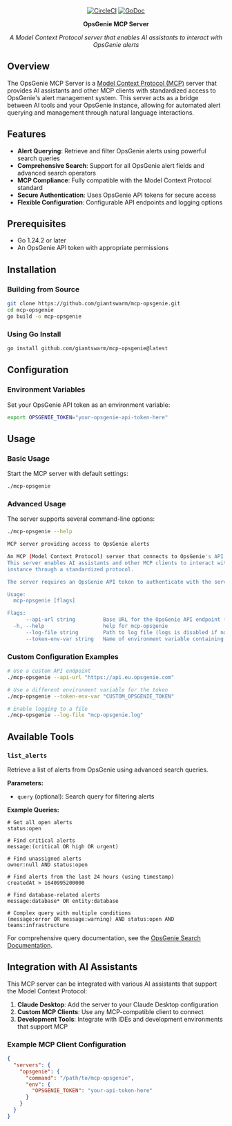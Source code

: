 <div align="center">

[![CircleCI](https://dl.circleci.com/status-badge/img/gh/giantswarm/mcp-opsgenie/tree/main.svg?style=svg)](https://dl.circleci.com/status-badge/redirect/gh/giantswarm/mcp-opsgenie/tree/main)
[![GoDoc](https://pkg.go.dev/badge/github.com/giantswarm/mcp-opsgenie.svg)](https://pkg.go.dev/github.com/giantswarm/mcp-opsgenie)

<strong>OpsGenie MCP Server</strong>

*A Model Context Protocol server that enables AI assistants to interact with OpsGenie alerts*

</div>

## Overview

The OpsGenie MCP Server is a [Model Context Protocol (MCP)](https://github.com/modelcontextprotocol) server that provides AI assistants and other MCP clients with standardized access to OpsGenie's alert management system. This server acts as a bridge between AI tools and your OpsGenie instance, allowing for automated alert querying and management through natural language interactions.

## Features

- **Alert Querying**: Retrieve and filter OpsGenie alerts using powerful search queries
- **Comprehensive Search**: Support for all OpsGenie alert fields and advanced search operators
- **MCP Compliance**: Fully compatible with the Model Context Protocol standard
- **Secure Authentication**: Uses OpsGenie API tokens for secure access
- **Flexible Configuration**: Configurable API endpoints and logging options

## Prerequisites

- Go 1.24.2 or later
- An OpsGenie API token with appropriate permissions

## Installation

### Building from Source

```bash
git clone https://github.com/giantswarm/mcp-opsgenie.git
cd mcp-opsgenie
go build -o mcp-opsgenie
```

### Using Go Install

```bash
go install github.com/giantswarm/mcp-opsgenie@latest
```

## Configuration

### Environment Variables

Set your OpsGenie API token as an environment variable:

```bash
export OPSGENIE_TOKEN="your-opsgenie-api-token-here"
```

## Usage

### Basic Usage

Start the MCP server with default settings:

```bash
./mcp-opsgenie
```

### Advanced Usage

The server supports several command-line options:

```bash
./mcp-opsgenie --help

MCP server providing access to OpsGenie alerts

An MCP (Model Context Protocol) server that connects to OpsGenie's API.
This server enables AI assistants and other MCP clients to interact with your OpsGenie
instance through a standardized protocol.

The server requires an OpsGenie API token to authenticate with the service.

Usage:
  mcp-opsgenie [flags]

Flags:
      --api-url string         Base URL for the OpsGenie API endpoint (default "https://api.opsgenie.com")
  -h, --help                   help for mcp-opsgenie
      --log-file string        Path to log file (logs is disabled if not specified)
      --token-env-var string   Name of environment variable containing your OpsGenie API token (default "OPSGENIE_TOKEN")
```

### Custom Configuration Examples

```bash
# Use a custom API endpoint
./mcp-opsgenie --api-url "https://api.eu.opsgenie.com"

# Use a different environment variable for the token
./mcp-opsgenie --token-env-var "CUSTOM_OPSGENIE_TOKEN"

# Enable logging to a file
./mcp-opsgenie --log-file "mcp-opsgenie.log"
```

## Available Tools

### `list_alerts`

Retrieve a list of alerts from OpsGenie using advanced search queries.

**Parameters:**
- `query` (optional): Search query for filtering alerts

**Example Queries:**

```
# Get all open alerts
status:open

# Find critical alerts
message:(critical OR high OR urgent)

# Find unassigned alerts
owner:null AND status:open

# Find alerts from the last 24 hours (using timestamp)
createdAt > 1640995200000

# Find database-related alerts
message:database* OR entity:database

# Complex query with multiple conditions
(message:error OR message:warning) AND status:open AND teams:infrastructure
```

For comprehensive query documentation, see the [OpsGenie Search Documentation](https://support.atlassian.com/opsgenie/docs/search-queries-for-alerts/).

## Integration with AI Assistants

This MCP server can be integrated with various AI assistants that support the Model Context Protocol:

1. **Claude Desktop**: Add the server to your Claude Desktop configuration
2. **Custom MCP Clients**: Use any MCP-compatible client to connect
3. **Development Tools**: Integrate with IDEs and development environments that support MCP

### Example MCP Client Configuration

```json
{
  "servers": {
    "opsgenie": {
      "command": "/path/to/mcp-opsgenie",
      "env": {
        "OPSGENIE_TOKEN": "your-api-token-here"
      }
    }
  }
}
```
